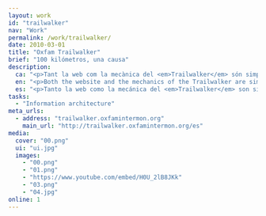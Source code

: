 ```yaml
---
layout: work
id: "trailwalker"
nav: "Work"
permalink: /work/trailwalker/
date: 2010-03-01
title: "Oxfam Trailwalker"
brief: "100 kilómetros, una causa"
description:
  ca: "<p>Tant la web com la mecànica del <em>Trailwalker</em> són simples: t'inscrius, crees un equip amb els teus amics i acceptes els donatius de les persones que et donen suport. Quan arriba el dia de la prova, el teu equip camina 100 quilòmetres per ajudar a persones que de veritat ho necessiten.</p>"
  en: "<p>Both the website and the mechanics of the Trailwalker are simple: you sign up, create a team with your friends and accept donations from people who want to support you. On competition day, your team walks 100 kilometers to help people who really need it.</p>"
  es: "<p>Tanto la web como la mecánica del <em>Trailwalker</em> son simples: te inscribes, creas un equipo con tus amigos y aceptas los donativos de las personas que te dan soporte. Cuando llega el día de la prueba, tu equipo camina 100 kilómetros para ayudar a personas que de verdad lo necesitan.</p>"
tasks:
  - "Information architecture"
meta_urls:
  - address: "trailwalker.oxfamintermon.org"
    main_url: "http://trailwalker.oxfamintermon.org/es"
media:
  cover: "00.png"
  ui: "ui.jpg"
  images:
    - "00.png"
    - "01.png"
    - "https://www.youtube.com/embed/H0U_2lB8JKk"
    - "03.png"
    - "04.jpg"
online: 1
---
```

